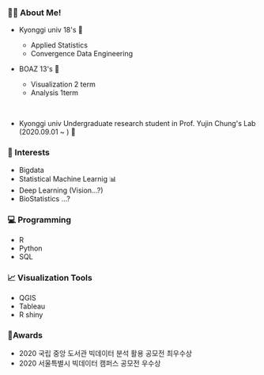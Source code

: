 ### 🙋‍♀️ About Me!
- Kyonggi univ 18's 🏫
  - Applied Statistics 
  - Convergence Data Engineering
 
- BOAZ 13's 🐘
  - Visualization 2 term
  - Analysis 1term

</br>

- Kyonggi univ Undergraduate research student in Prof. Yujin Chung's Lab (2020.09.01 ~ ) 🔬

### 🥰 Interests 
- Bigdata
- Statistical Machine Learnig 📊
- Deep Learning (Vision...?) 
- BioStatistics ...?

### 💻 Programming 
- R
- Python
- SQL

### 📈 Visualization Tools
- QGIS
- Tableau
- R shiny


### 🏅Awards
- 2020 국립 중앙 도서관 빅데이터 분석 활용 공모전 최우수상
- 2020 서울특별시 빅데이터 캠퍼스 공모전 우수상



<!--
**GGoYoungHee/GGoYoungHee** is a ✨ _special_ ✨ repository because its `README.md` (this file) appears on your GitHub profile.

Here are some ideas to get you started:

- 🔭 I’m currently working on ...
- 🌱 I’m currently learning ...
- 👯 I’m looking to collaborate on ...
- 🤔 I’m looking for help with ...
- 💬 Ask me about ...
- 📫 How to reach me: ...
- 😄 Pronouns: ...
- ⚡ Fun fact: ...
-->
